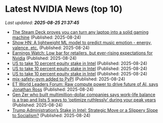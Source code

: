 # Latest NVIDIA News (top 10)
_Last updated: **2025-08-25 21:37:45**_

- [The Steam Deck proves you can turn any laptop into a solid gaming machine](https://www.xda-developers.com/steam-deck-proves-turn-any-laptop-decent-gaming-machine/) (Published: 2025-08-24)
- [Show HN: A lightweight ML model to predict music emotion - energy, valence, etc.](https://github.com/jaeheonshim/vibenet) (Published: 2025-08-24)
- [Earnings Watch: Low bar for retailers, but ever-rising expectations for Nvidia](https://biztoc.com/x/c04c2daec2c48e18) (Published: 2025-08-24)
- [US to take 10 percent equity stake in Intel](https://www.itnews.com.au/news/us-to-take-10-percent-equity-stake-in-intel-619816?utm_source=feed&utm_medium=rss&utm_campaign=iTnews+Technology+feed) (Published: 2025-08-24)
- [US to take 10 percent equity stake in Intel](https://www.itnews.com.au/news/us-to-take-10-percent-equity-stake-in-intel-619816?utm_source=feed&utm_medium=rss&utm_campaign=iTnews+) (Published: 2025-08-24)
- [US to take 10 percent equity stake in Intel](https://www.itnews.com.au/news/us-to-take-10-percent-equity-stake-in-intel-619816?utm_source=feed&utm_medium=rss&utm_campaign=iTnews+News+feed) (Published: 2025-08-24)
- [mjx-safety-gym added to PyPI](https://pypi.org/project/mjx-safety-gym/) (Published: 2025-08-24)
- [ET World Leaders Forum: Raw compute power to drive future of AI, says Jonathan Ross](https://economictimes.indiatimes.com/news/company/corporate-trends/et-world-leaders-forum-raw-compute-power-to-drive-future-of-ai-says-jonathan-ross/articleshow/123489812.cms) (Published: 2025-08-24)
- [Gen Zer who built multimillion-dollar companies says work-life balance is a trap and lists 5 ways to ‘optimize ruthlessly’ during your peak years](https://fortune.com/2025/08/24/gen-z-work-life-balance-trap-mediocrity-entrepreneur-startups/) (Published: 2025-08-24)
- [Trump Administration’s Stake in Intel: Strategic Move or a Slippery Slope to Socialism?](https://legalinsurrection.com/2025/08/trump-administrations-stake-in-intel-strategic-move-or-a-slippery-slope-to-socialism/) (Published: 2025-08-24)
